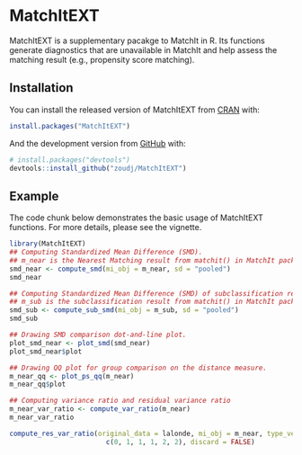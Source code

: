 
<!-- README.md is generated from README.Rmd. Please edit that file -->

# MatchItEXT

<!-- badges: start -->

<!-- badges: end -->

MatchItEXT is a supplementary pacakge to MatchIt in R. Its functions
generate diagnostics that are unavailable in MatchIt and help assess the
matching result (e.g., propensity score matching).

## Installation

You can install the released version of MatchItEXT from
[CRAN](https://CRAN.R-project.org) with:

``` r
install.packages("MatchItEXT")
```

And the development version from [GitHub](https://github.com/) with:

``` r
# install.packages("devtools")
devtools::install_github("zoudj/MatchItEXT")
```

## Example

The code chunk below demonstrates the basic usage of MatchItEXT
functions. For more details, please see the vignette.

``` r
library(MatchItEXT)
## Computing Standardized Mean Difference (SMD).
## m_near is the Nearest Matching result from matchit() in MatchIt package.
smd_near <- compute_smd(mi_obj = m_near, sd = "pooled")
smd_near

## Computing Standardized Mean Difference (SMD) of subclassification result.
## m_sub is the subclassification result from matchit() in MatchIt package.
smd_sub <- compute_sub_smd(mi_obj = m_sub, sd = "pooled")
smd_sub

## Drawing SMD comparison dot-and-line plot.
plot_smd_near <- plot_smd(smd_near)
plot_smd_near$plot

## Drawing QQ plot for group comparison on the distance measure.
m_near_qq <- plot_ps_qq(m_near)
m_near_qq$plot

## Computing variance ratio and residual variance ratio
m_near_var_ratio <- compute_var_ratio(m_near)
m_near_var_ratio

compute_res_var_ratio(original_data = lalonde, mi_obj = m_near, type_vec = 
                        c(0, 1, 1, 1, 2, 2), discard = FALSE)
```
